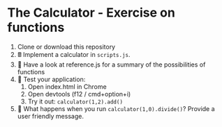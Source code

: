 # The Calculator - Exercise on functions

1. Clone or download this repository
1. 🖩 Implement a calculator in `scripts.js`. 
2. 👀 Have a look at reference.js for a summary of the possibilities of functions
2. 🧪 Test your application:
    1. Open index.html in Chrome
    2. Open devtools (f12 / cmd+option+i)
    3. Try it out: `calculator(1,2).add()`
3. 🐛 What happens when you run `calculator(1,0).divide()`? Provide a user friendly message.